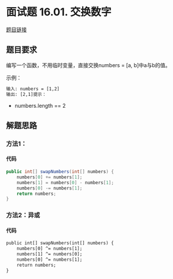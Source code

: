 # 面试题 16.01. 交换数字

[题目链接](https://leetcode-cn.com/problems/swap-numbers-lcci/)

## 题目要求

编写一个函数，不用临时变量，直接交换numbers = [a, b]中a与b的值。

示例：

````txt
输入: numbers = [1,2]
输出: [2,1]提示：
````

- numbers.length == 2

## 解题思路

### 方法1：

#### 代码

````java
public int[] swapNumbers(int[] numbers) {
    numbers[0] += numbers[1];
    numbers[1] = numbers[0] - numbers[1];
    numbers[0] -= numbers[1];
    return numbers;
}
````

### 方法2：异或

#### 代码

````txt
public int[] swapNumbers(int[] numbers) {
    numbers[0] ^= numbers[1];
    numbers[1] ^= numbers[0];
    numbers[0] ^= numbers[1];
    return numbers;
}
````
